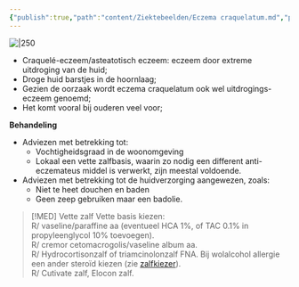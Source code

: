 ```yaml
---
{"publish":true,"path":"content/Ziektebeelden/Eczema craquelatum.md","permalink":"/content/ziektebeelden/eczema-craquelatum/","title":"Eczema craquelatum","tags":["Dermatologie/Inflammatoire_dermatosen/Eczeem","Ziektebeeld"]}
---
```



![|250](https://i.imgur.com/HbEOEQA.png)


- Craquelé-eczeem/asteatotisch eczeem: eczeem door extreme uitdroging van de huid;
- Droge huid barstjes in de hoornlaag;
- Gezien de oorzaak wordt eczema craquelatum ook wel uitdrogings-eczeem genoemd;
- Het komt vooral bij ouderen veel voor;

**Behandeling**

- Adviezen met betrekking tot:
    - Vochtigheidsgraad in de woonomgeving
    - Lokaal een vette zalfbasis, waarin zo nodig een different anti-eczemateus middel is verwerkt, zijn meestal voldoende.
- Adviezen met betrekking tot de huidverzorging aangewezen, zoals:
    - Niet te heet douchen en baden
    - Geen zeep gebruiken maar een badolie.


> [!MED] Vette zalf
> Vette basis kiezen:  
R/ vaseline/paraffine aa (eventueel HCA 1%, of TAC 0.1% in propyleenglycol 10% toevoegen).  
R/ cremor cetomacrogolis/vaseline album aa.  
R/ Hydrocortisonzalf of triamcinolonzalf FNA. Bij wolalcohol allergie een ander steroïd kiezen (zie [zalfkiezer](https://www.huidziekten.nl/formularium/zalfkiezer/kies-een-zalf.htm)).  
R/ Cutivate zalf, Elocon zalf.
